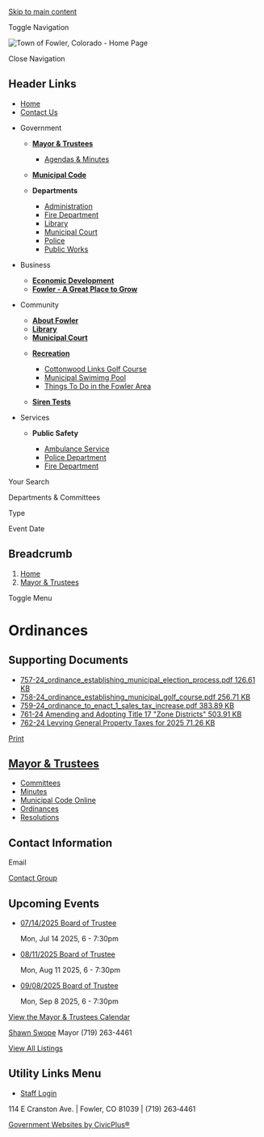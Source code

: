 [Skip to main content](https://www.fowlercolorado.com/mayor-trustees/page/ordinances/)

Toggle Navigation

![Town of Fowler, Colorado - Home Page](https://www.fowlercolorado.com/sites/g/files/vyhlif13516/files/logo_0.png)

Close Navigation

## Header Links

- [Home](https://www.fowlercolorado.com)
- [Contact Us](https://www.fowlercolorado.com/contact-us)

<!--THE END-->

- Government
  
  - [**Mayor &amp; Trustees**](https://www.fowlercolorado.com/mayor-trustees)
    
    - [Agendas &amp; Minutes](https://www.fowlercolorado.com/meetings)
  - [**Municipal Code**](https://library.municode.com/co/fowler/codes/code_of_ordinances "(opens in a new window)")
  
  <!--THE END-->
  
  - **Departments**
    
    - [Administration](https://www.fowlercolorado.com/administration)
    - [Fire Department](https://www.fowlercolorado.com/fire-department)
    - [Library](https://www.fowlercolorado.com/library)
    - [Municipal Court](https://www.fowlercolorado.com/municipal-court)
    - [Police](https://www.fowlercolorado.com/police-department)
    - [Public Works](https://www.fowlercolorado.com/public-works)
  
  <!--THE END-->
  
  <!--THE END-->
- Business
  
  - [**Economic Development**](https://www.fowlercolorado.com/economic-development)
  
  <!--THE END-->
  
  - [**Fowler - A Great Place to Grow**](https://www.fowlercolorado.com/about-fowler/page/fowler-great-place-grow)
  
  <!--THE END-->
  
  <!--THE END-->
- Community
  
  - [**About Fowler**](https://www.fowlercolorado.com/about-fowler)
  - [**Library**](https://www.fowlercolorado.com/library)
  - [**Municipal Court**](https://www.fowlercolorado.com/municipal-court)
  
  <!--THE END-->
  
  - [**Recreation**](https://www.fowlercolorado.com/recreation)
    
    - [Cottonwood Links Golf Course](https://www.fowlercolorado.com/recreation/page/cottonwood-links-golf-course)
    - [Municipal Swimimg Pool](https://www.fowlercolorado.com/recreation/page/municipal-swimimg-pool)
    - [Things To Do in the Fowler Area](https://www.fowlercolorado.com/recreation/page/things-do-fowler-area)
  - [**Siren Tests**](https://www.fowlercolorado.com/administration/page/siren-tests)
  
  <!--THE END-->
  
  <!--THE END-->
- Services
  
  - **Public Safety**
    
    - [Ambulance Service](https://www.fowlercolorado.com/ambulance-service)
    - [Police Department](https://www.fowlercolorado.com/police-department)
    - [Fire Department](https://www.fowlercolorado.com/fire-department)
  
  <!--THE END-->
  
  <!--THE END-->
  
  <!--THE END-->

Your Search

Departments &amp; Committees

Type

Event Date

## Breadcrumb

1. [Home](https://www.fowlercolorado.com)
2. [Mayor &amp; Trustees](https://www.fowlercolorado.com/mayor-trustees)

Toggle Menu

# Ordinances

## Supporting Documents

- [757-24\_ordinance\_establishing\_municipal\_election\_process.pdf 126.61 KB](https://www.fowlercolorado.com/media/591)
- [758-24\_ordinance\_establishing\_municipal\_golf\_course.pdf 256.71 KB](https://www.fowlercolorado.com/media/596)
- [759-24\_ordinance\_to\_enact\_1\_sales\_tax\_increase.pdf 383.89 KB](https://www.fowlercolorado.com/media/601)
- [761-24 Amending and Adopting Title 17 "Zone Districts" 503.91 KB](https://www.fowlercolorado.com/media/771)
- [762-24 Levying General Property Taxes for 2025 71.26 KB](https://www.fowlercolorado.com/media/776)

[Print](https://www.fowlercolorado.com/print/pdf/node/516)

## [Mayor &amp; Trustees](https://www.fowlercolorado.com/mayor-trustees)

- [Committees](https://www.fowlercolorado.com/mayor-trustees/page/committees)
- [Minutes](https://www.fowlercolorado.com/meetings)
- [Municipal Code Online](https://library.municode.com/co/fowler/codes/code_of_ordinances "(opens in a new window)")
- [Ordinances](https://www.fowlercolorado.com/mayor-trustees/page/ordinances)
- [Resolutions](https://www.fowlercolorado.com/mayor-trustees/page/resolutions)

## Contact Information

Email

[Contact Group](https://www.fowlercolorado.com/email-contact/node/216/field_email/contact_information "(opens in a new window)")

## Upcoming Events

- [07/14/2025 Board of Trustee](https://www.fowlercolorado.com/mayor-trustees/meeting/07142025-board-trustee)
  
  Mon, Jul 14 2025, 6 - 7:30pm
- [08/11/2025 Board of Trustee](https://www.fowlercolorado.com/mayor-trustees/meeting/08112025-board-trustee)
  
  Mon, Aug 11 2025, 6 - 7:30pm
- [09/08/2025 Board of Trustee](https://www.fowlercolorado.com/mayor-trustees/meeting/09082025-board-trustee)
  
  Mon, Sep 8 2025, 6 - 7:30pm

[View the Mayor &amp; Trustees Calendar](https://www.fowlercolorado.com/calendar?boards-commissions=216)

[Shawn Swope](https://www.fowlercolorado.com/mayor-trustees/directory-listing/shawn-swope) Mayor (719) 263-4461

[View All Listings](https://www.fowlercolorado.com/directory)

## Utility Links Menu

- [Staff Login](https://www.fowlercolorado.com/login?current=)

114 E Cranston Ave. | Fowler, CO 81039 | (719) 263‑4461

[Government Websites by CivicPlus®](https://www.civicplus.com "(opens in a new window)")